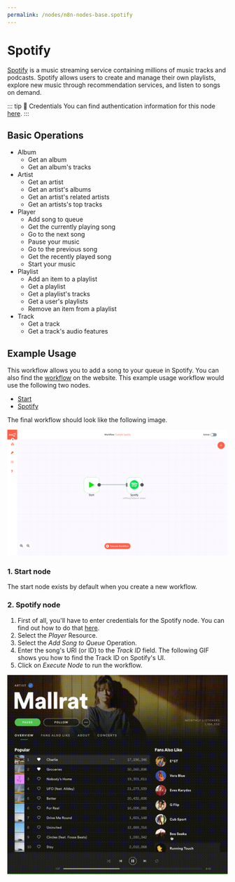 ```yaml
---
permalink: /nodes/n8n-nodes-base.spotify
---
```


# Spotify

[Spotify](https://www.spotify.com/) is a music streaming service containing millions of music tracks and podcasts. Spotify allows users to create and manage their own playlists, explore new music through recommendation services, and listen to songs on demand.

::: tip 🔑 Credentials
You can find authentication information for this node [here](../../../credentials/Spotify/README.md).
:::

## Basic Operations

- Album
    - Get an album
    - Get an album's tracks
- Artist
    - Get an artist
    - Get an artist's albums
    - Get an artist's related artists
    - Get an artists's top tracks
- Player
    - Add song to queue
    - Get the currently playing song
    - Go to the next song
    - Pause your music
    - Go to the previous song
    - Get the recently played song
    - Start your music
- Playlist
    - Add an item to a playlist
    - Get a playlist
    - Get a playlist's tracks
    - Get a user's playlists
    - Remove an item from a playlist
- Track
    - Get a track
    - Get a track's audio features

## Example Usage

This workflow allows you to add a song to your queue in Spotify. You can also find the [workflow](https://n8n.io/workflows/440) on the website. This example usage workflow would use the following two nodes.
- [Start](../../core-nodes/Start/README.md)
- [Spotify]()

The final workflow should look like the following image.

![A workflow with the Spotify node](./workflow.png)

### 1. Start node

The start node exists by default when you create a new workflow.

### 2. Spotify node

1. First of all, you'll have to enter credentials for the Spotify node. You can find out how to do that [here](../../../credentials/Spotify/README.md).
2. Select the *Player* Resource.
3. Select the *Add Song to Queue* Operation.
4. Enter the song's URI (or ID) to the *Track ID* field. The following GIF shows you how to find the Track ID on Spotify's UI.
5. Click on *Execute Node* to run the workflow.

![Spotify URI](./spotifyURI.gif)
